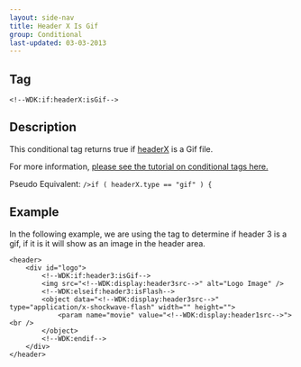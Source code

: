```yaml
---
layout: side-nav
title: Header X Is Gif
group: Conditional
last-updated: 03-03-2013
---
```


## Tag

`<!--WDK:if:headerX:isGif-->`

## Description

This conditional tag returns true if [headerX](13header-x.html) is a Gif file.

For more information, [please see the tutorial on conditional tags here.](/pages/tutorials/12conditional-tags.html)

Pseudo Equivalent:
`/>if ( headerX.type == "gif" ) {`

## Example
In the following example, we are using the tag to determine if header 3 is a gif, if it is it will show as an image in the header area.

~~~
<header>
	<div id="logo">
		<!--WDK:if:header3:isGif-->
		<img src="<!--WDK:display:header3src-->" alt="Logo Image" />
		<!--WDK:elseif:header3:isFlash-->
		<object data="<!--WDK:display:header3src-->" type="application/x-shockwave-flash" width="" height="">
			<param name="movie" value="<!--WDK:display:header1src-->"><br />
		</object>
		<!--WDK:endif-->
	</div>
</header>
~~~